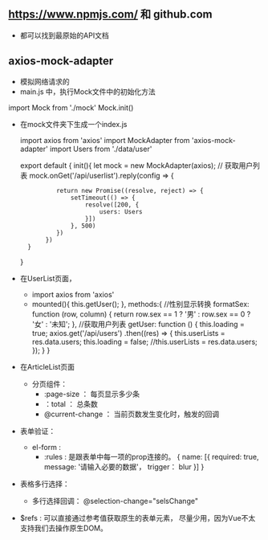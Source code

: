 ## https://www.npmjs.com/  和  github.com

-  都可以找到最原始的API文档


## axios-mock-adapter
- 模拟网络请求的
- main.js 中，执行Mock文件中的初始化方法

import Mock from './mock'
Mock.init()

- 在mock文件夹下生成一个index.js 
    
    import axios from 'axios'
    import MockAdapter from 'axios-mock-adapter'
    import Users from './data/user'

    export default {
    	init(){
    		 let mock = new MockAdapter(axios);
    		 // 获取用户列表
    		 mock.onGet('/api/userlist').reply(config => {
    
    		 	return new Promise((resolve, reject) => {
    		 		setTimeout(() => {
    		 			resolve([200, {
    						users: Users
    		 			}])
    		 		}, 500)
    		 	})
    		 })
    	}
    }
- 在UserList页面，
	- 	import axios from 'axios'
	- 	mounted(){
			this.getUser();
		},
		methods:{
			//性别显示转换
		    formatSex: function (row, column) {
		        return row.sex == 1 ? '男' : row.sex == 0 ? '女' : '未知';
		    },
			  //获取用户列表
		    getUser: function () {
				this.loading = true;
		        axios.get('/api/users')
		        .then((res) => {
		        	this.userLists = res.data.users;
		        	this.loading = false;
		         	//this.userLists = res.data.users;
		        });
		    }
		}

- 在ArticleList页面
	- 分页组件： 
		- :page-size ： 每页显示多少条
		- ：total ： 总条数
		- @current-change ： 当前页数发生变化时，触发的回调 


- 表单验证： 
	- el-form  : 
		- :rules : 是跟表单中每一项的prop连接的。 
		{
			name: [{
				required: true,
				message: '请输入必要的数据'，
				trigger： blur
			}] 
		}

- 表格多行选择： 
	- 多行选择回调： @selection-change="selsChange" 

- $refs : 可以直接通过参考值获取原生的表单元素， 尽量少用，因为Vue不太支持我们去操作原生DOM。 